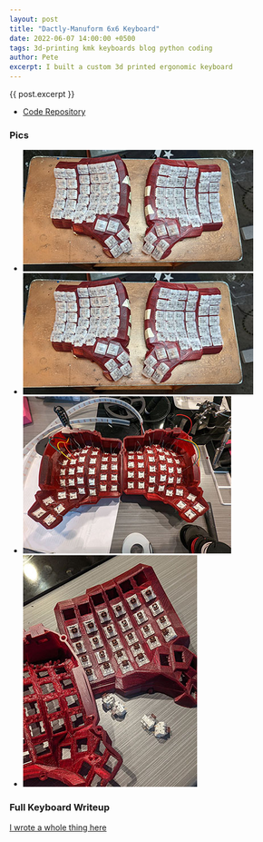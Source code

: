 ```yaml
---
layout: post
title: "Dactly-Manuform 6x6 Keyboard"
date: 2022-06-07 14:00:00 +0500
tags: 3d-printing kmk keyboards blog python coding
author: Pete
excerpt: I built a custom 3d printed ergonomic keyboard
---
```

{{ post.excerpt }}
<!--more-->

* [Code Repository](https://github.com/hepaestus/dactyl-manuform_kmk_firmware/tree/master/boards/dactyl-manuform/6x6)

### Pics 
* ![keyboard1](https://raw.githubusercontent.com/hepaestus/dactyl-manuform_kmk_firmware/master/boards/dactyl-manuform/6x6/images/dactyl_manuform_6x6_keyboard-small.jpg)
* ![keyboard](https://raw.githubusercontent.com/hepaestus/dactyl-manuform_kmk_firmware/master/boards/dactyl-manuform/6x6/images/dactyl_manuform_6x6_keyboard-small.jpg)
* ![buttons](https://raw.githubusercontent.com/hepaestus/dactyl-manuform_kmk_firmware/master/boards/dactyl-manuform/6x6/images/buttons_with_diodes_installed-small.jpg)
* ![installing switches](https://raw.githubusercontent.com/hepaestus/dactyl-manuform_kmk_firmware/master/boards/dactyl-manuform/6x6/images/installing_switches-small.jpg)

### Full Keyboard Writeup 
[I wrote a whole thing here](https://github.com/hepaestus/dactyl-manuform_kmk_firmware/tree/master/boards/dactyl-manuform/6x6#readme)
